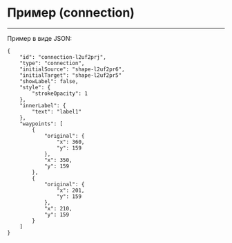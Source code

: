﻿---
Title: Пример (connection)
Keywords: 
---

# Пример (connection)
---


Пример в виде JSON:

    {
        "id": "connection-l2uf2prj",
        "type": "connection",
        "initialSource": "shape-l2uf2pr6",
        "initialTarget": "shape-l2uf2pr5"
        "showLabel": false,
        "style": {
            "strokeOpacity": 1
        },
        "innerLabel": {
            "text": "label1"
        },
        "waypoints": [
            {
                "original": {
                    "x": 360,
                    "y": 159
                },
                "x": 350,
                "y": 159
            },
            {
                "original": {
                    "x": 201,
                    "y": 159
                },
                "x": 210,
                "y": 159
            }
        ]
    }
